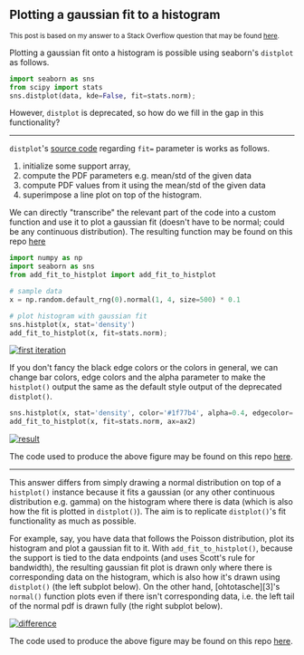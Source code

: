 ## Plotting a gaussian fit to a histogram

<sup>This post is based on my answer to a Stack Overflow question that may be found [here](https://stackoverflow.com/a/76966863/19123103).</sup>

Plotting a gaussian fit onto a histogram is possible using seaborn's `distplot` as follows.
```python
import seaborn as sns
from scipy import stats
sns.distplot(data, kde=False, fit=stats.norm);
```
However, `distplot` is deprecated, so how do we fill in the gap in this functionality?

---

`distplot`'s [source code](https://github.com/mwaskom/seaborn/blob/58cf6285d7299ac6dda83bbd4af8dbd019c58058/seaborn/distributions.py#L2517-L2534) regarding `fit=` parameter is works as follows. 
1. initialize some support array,
2. compute the PDF parameters e.g. mean/std of the given data
3. compute PDF values from it using the mean/std of the given data
4. superimpose a line plot on top of the histogram. 

We can directly "transcribe" the relevant part of the code into a custom function and use it to plot a gaussian fit (doesn't have to be normal; could be any continuous distribution). The resulting function may be found on this repo [here](./add_fit_to_histplot.py)

```python
import numpy as np
import seaborn as sns
from add_fit_to_histplot import add_fit_to_histplot

# sample data
x = np.random.default_rng(0).normal(1, 4, size=500) * 0.1

# plot histogram with gaussian fit
sns.histplot(x, stat='density')
add_fit_to_histplot(x, fit=stats.norm);
```
[![first iteration][1]][1]


If you don't fancy the black edge colors or the colors in general, we can change bar colors, edge colors and the alpha parameter to make the `histplot()` output the same as the default style output of the deprecated `distplot()`.
```python
sns.histplot(x, stat='density', color='#1f77b4', alpha=0.4, edgecolor='none', ax=ax2)
add_fit_to_histplot(x, fit=stats.norm, ax=ax2)
```

[![result][2]][2]

The code used to produce the above figure may be found on this repo [here](./distplot_vs_histplot_demo.py).

---

This answer differs from simply drawing a normal distribution on top of a `histplot()` instance because it fits a gaussian (or any other continuous distribution e.g. gamma) on the histogram where there is data (which is also how the fit is plotted in `distplot()`). The aim is to replicate `distplot()`'s fit functionality as much as possible.

For example, say, you have data that follows the Poisson distribution, plot its histogram and plot a gaussian fit to it. With `add_fit_to_histplot()`, because the support is tied to the data endpoints (and uses Scott's rule for bandwidth), the resulting gaussian fit plot is drawn only where there is corresponding data on the histogram, which is also how it's drawn using `distplot()` (the left subplot below). On the other hand, [ohtotasche][3]'s `normal()` function plots even if there isn't corresponding data, i.e. the left tail of the normal pdf is drawn fully (the right subplot below).

[![difference][5]][5]

The code used to produce the above figure may be found on this repo [here](./demo_no2.py).


  [1]: https://i.stack.imgur.com/bnIfU.png
  [2]: https://i.stack.imgur.com/wGbCi.png
  [5]: https://i.stack.imgur.com/ogfqh.png